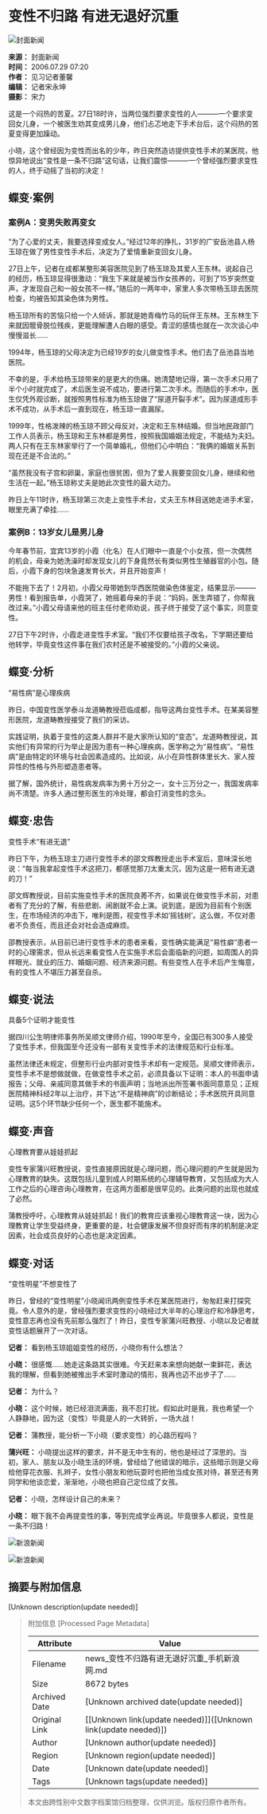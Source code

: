 # 变性不归路 有进无退好沉重

![封面新闻](//n.sinaimg.cn/sinakd10200/360/w180h180/20221208/1a02-2366e83a0687902c7c77d1f31727c30f.jpg)

**来源：** 封面新闻  
**时间：** 2006.07.29 07:20  
**作者：** 见习记者董馨  
**编辑：** 记者宋永坤  
**摄影：** 宋力  

这是一个闷热的苦夏。27日18时许，当两位强烈要求变性的人———一个要求变回女儿身，一个被医生劝其变成男儿身，他们忐忑地走下手术台后，这个闷热的苦夏变得更加躁动。

小晓，这个曾经因为变性而出名的少年，昨日突然造访提供变性手术的某医院，他惊异地说出“变性是一条不归路”这句话，让我们震惊———一个曾经强烈要求变性的人，终于动摇了当初的决定！

## 蝶变·案例

### 案例A：变男失败再变女

“为了心爱的丈夫，我要选择变成女人。”经过12年的挣扎，31岁的广安岳池县人杨玉琼在做了男性变性手术后，决定为了爱情重新变回女儿身。

27日上午，记者在成都某整形美容医院见到了杨玉琼及其爱人王东林。说起自己的经历，杨玉琼显得很激动：“我生下来就是被当作女孩养的，可到了15岁突然变声，才发现自己和一般女孩不一样。”随后的一两年中，家里人多次带杨玉琼去医院检查，均被告知其染色体为男性。

杨玉琼所有的苦恼只给一个人倾诉，那就是她青梅竹马的玩伴王东林。王东林生下来就因髋骨脱位残疾，更能理解遭人白眼的感受。青涩的感情也就在一次次谈心中慢慢滋长……

1994年，杨玉琼的父母决定为已经19岁的女儿做变性手术。他们去了岳池县当地医院。

不幸的是，手术给杨玉琼带来的是更大的伤痛。她清楚地记得，第一次手术只用了半个小时就完成了，术后医生说不成功，要进行第二次手术。而随后的手术中，医生仅凭外观诊断，就按照男性标准为杨玉琼做了“尿道开裂手术”。因为尿道成形手术不成功，从手术后一直到现在，杨玉琼一直漏尿。

1999年，性格泼辣的杨玉琼不顾父母反对，决定和王东林结婚。但当地民政部门工作人员表示，杨玉琼和王东林都是男性，按照我国婚姻法规定，不能结为夫妇。两人只有在王东林家举行了一个简单婚礼，但他们心中明白：“我俩的婚姻关系到现在还是不合法的。”

“虽然我没有子宫和卵巢，家庭也很贫困，但为了爱人我要变回女儿身，继续和他生活在一起。”杨玉琼称丈夫是她此次变性的最大动力。

昨日上午11时许，杨玉琼第三次走上变性手术台，丈夫王东林目送她走进手术室，眼里充满了牵挂……

### 案例B：13岁女儿是男儿身

今年春节前，宜宾13岁的小霞（化名）在人们眼中一直是个小女孩，但一次偶然的机会，母亲为她洗澡时却发现女儿的下身竟然长有类似男性生殖器官的小包。随后，小霞下身的包块急速发育长大，并且开始变声！

不能拖下去了！2月初，小霞父母带她到华西医院做染色体鉴定，结果显示———男性！看到报告单，小霞哭了，她摇着母亲的手说：“妈妈，医生弄错了，你帮我改过来。”小霞父母请来他的班主任付老师劝说，孩子终于接受了这个事实，同意变性。

27日下午2时许，小霞走进变性手术室。“我们不仅要给孩子改名，下学期还要给他转学，毕竟变性这件事在我们农村还是不被接受的。”小霞的父亲说。

## 蝶变·分析

“易性病”是心理疾病

昨日，中国变性医学泰斗龙道畴教授莅临成都，指导这两台变性手术。在某美容整形医院，龙道畴教授接受了我们的采访。

实践证明，执着于变性的这类人群并不是大家所认知的“变态”。龙道畤教授说，其实他们有异常的行为举止是因为患有一种心理疾病，医学称之为“易性病”。“易性病”是由特定的环境与社会因素造成的。比如说，从小在异性群体里长大、家人按异性的性格与外形塑造患者等。

据了解，国外统计，易性病发病率为男十万分之一，女十三万分之一，我国发病率尚不清楚。许多人通过整形医生的冷处理，都会打消变性的念头。

## 蝶变·忠告

变性手术“有进无退”

昨日下午，为杨玉琼主刀进行变性手术的邵文辉教授走出手术室后，意味深长地说：“每当我拿起变性手术这把刀，都感觉那刀太重太沉，因为这是一把有进无退的刀！”

邵文辉教授说，目前实施变性手术的医院良莠不齐，如果说在做变性手术前，对患者有了充分的了解，有些悲剧、闹剧就不会上演。说到底，是因为目前有个别医生，在市场经济的冲击下，唯利是图，视变性手术如‘摇钱树’。这么做，不仅对患者不负责任，而且还会对社会造成麻烦。

邵教授表示，从目前已进行变性手术的患者来看，变性确实能满足“易性癖”患者一时的心理需求，但从长远来看变性人在实施手术后会面临新的问题，如周围人的异样眼光、就业的压力、婚姻问题、经济来源问题。有些变性人在手术后产生悔意，有的变性人不堪压力甚至自杀。

## 蝶变·说法

具备5个证明才能变性

据四川公生明律师事务所吴顺文律师介绍，1990年至今，全国已有300多人接受了变性手术，但我国至今还没有一部有关变性手术的法律规范和行业标准。

虽然法律还未规定，但整形行业内部对变性手术却有一定规范。吴顺文律师表示，变性手术不是想做就做，在做变性手术之前，必须具备以下证明：本人的书面申请报告；父母、亲戚同意其做手术的书面声明；当地派出所签署书面同意意见；正规医院精神科经2年以上治疗，并下达“不是精神病”的诊断结论；手术医院开具同意证明。这5个环节缺少任何一个，医生都不能施术。

## 蝶变·声音

心理教育要从娃娃抓起

变性专家蒲兴旺教授说，变性直接原因就是心理问题，而心理问题的产生就是因为心理教育的缺失。这既包括儿童到成人时期系统的心理辅导教育，又包括成为大人工作之后的心理咨询心理教育，在这两方面都是很罕见的。此类问题的出现也就成了必然。

蒲教授呼吁，心理教育从娃娃抓起！我们的教育应该重视心理教育这一块，因为心理教育让学生受益终身，更重要的是，社会健康发展不但良好而有序的机制是决定因素，社会成员良好的心态也是决定因素。

## 蝶变·对话

“变性明星”不想变性了

昨日，曾经的“变性明星”小晓闻讯两例变性手术在某医院进行，匆匆赶来打探究竟。令人意外的是，曾经强烈要求变性的小晓经过大半年的心理治疗和冷静思考，变性意志再也没有先前那么强烈了！昨日，变性专家蒲兴旺教授、小晓以及记者就变性话题展开了一次对话。

**记者：** 看到杨玉琼姐姐变性的经历，小晓你有什么想法？

**小晓：** 很感慨……她走这条路其实很难。今天赶来本来想向她献一束鲜花，表达我的理解，但看到她被推出手术室时激动的情形，我再也迈不出步子了……

**记者：** 为什么？

**小晓：** 这个时候，她已经泪流满面，我不忍打扰。假如此时是我，我也希望一个人静静地，因为这（变性）毕竟是人的一大转折，一场大战！

**记者：** 蒲教授，能分析一下小晓（要求变性）的心路历程吗？

**蒲兴旺：** 小晓提出这样的要求，并不是无中生有的，他也是经过了深思的。当初，家人、朋友以及小晓生活的环境，曾经给了他错误的暗示，这些暗示则是父母给他穿花衣服、扎辫子，女性小朋友和他玩耍时也把他当成女孩对待，甚至还有男同学和他谈恋爱，渐渐地，小晓也把自己定位成了女孩。

**记者：** 小晓，怎样设计自己的未来？

**小晓：** 眼下我不会再提变性的事，等到完成学业再说。毕竟很多人都说，变性是一条不归路！

![新浪新闻](//n.sinaimg.cn/default/2fb77759/20151125/320X320.png)

![新浪新闻](//n.sinaimg.cn/default/80905340/20200331/sinalogo.png)

## 摘要与附加信息

<!-- tcd_abstract -->
[Unknown description(update needed)]
<!-- tcd_abstract_end -->

> 附加信息 [Processed Page Metadata]
>
> | Attribute       | Value                                  |
> |-----------------|----------------------------------------|
> | Filename        | news_变性不归路有进无退好沉重_手机新浪网.md                             |
> | Size            | 8672 bytes                           |
> | Archived Date   | [Unknown archived date(update needed)]                             |
> | Original Link   | [[Unknown link(update needed)]]([Unknown link(update needed)])                       |
> | Author          | [Unknown author(update needed)]                               |
> | Region          | [Unknown region(update needed)]                               |
> | Date            | [Unknown date(update needed)]                                 |
> | Tags            | [Unknown tags(update needed)]                                 |
>
> 本文由跨性别中文数字档案馆归档整理，仅供浏览。版权归原作者所有。
>